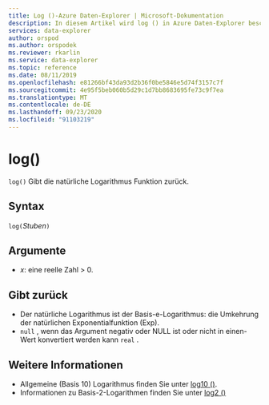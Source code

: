 ```yaml
---
title: Log ()-Azure Daten-Explorer | Microsoft-Dokumentation
description: In diesem Artikel wird log () in Azure Daten-Explorer beschrieben.
services: data-explorer
author: orspod
ms.author: orspodek
ms.reviewer: rkarlin
ms.service: data-explorer
ms.topic: reference
ms.date: 08/11/2019
ms.openlocfilehash: e81266bf43da93d2b36f0be5846e5d74f3157c7f
ms.sourcegitcommit: 4e95f5beb060b5d29c1d7bb8683695fe73c9f7ea
ms.translationtype: MT
ms.contentlocale: de-DE
ms.lasthandoff: 09/23/2020
ms.locfileid: "91103219"
---
```

# <a name="log"></a>log()

`log()` Gibt die natürliche Logarithmus Funktion zurück.  

## <a name="syntax"></a>Syntax

`log(`*Stuben*`)`

## <a name="arguments"></a>Argumente

* *x*: eine reelle Zahl > 0.

## <a name="returns"></a>Gibt zurück

* Der natürliche Logarithmus ist der Basis-e-Logarithmus: die Umkehrung der natürlichen Exponentialfunktion (Exp).
* `null` , wenn das Argument negativ oder NULL ist oder nicht in einen-Wert konvertiert werden kann `real` . 

## <a name="see-also"></a>Weitere Informationen

* Allgemeine (Basis 10) Logarithmus finden Sie unter [log10 ()](log10-function.md).
* Informationen zu Basis-2-Logarithmen finden Sie unter [log2 ()](log2-function.md)